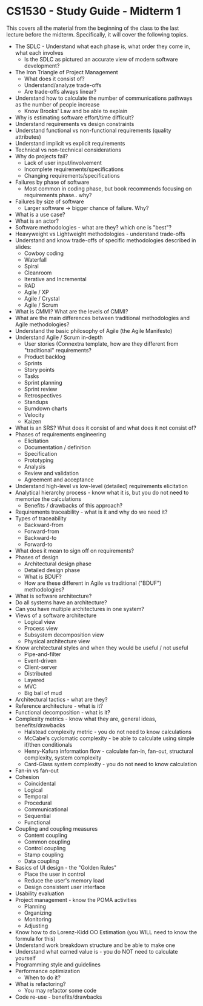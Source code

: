 # CS1530 - Study Guide - Midterm 1

This covers all the material from the beginning of the class to the last lecture before the midterm.  Specifically, it will cover the following topics.

* The SDLC - Understand what each phase is, what order they come in, what each involves
  * Is the SDLC as pictured an accurate view of modern software development?
* The Iron Triangle of Project Management
  * What does it consist of?
  * Understand/analyze trade-offs
  * Are trade-offs always linear?
* Understand how to calculate the number of communications pathways as the number of people increase
  * Know Brooks' Law and be able to explain
* Why is estimating software effort/time difficult?
* Understand requirements vs design constraints
* Understand functional vs non-functional requirements (quality attributes)
* Understand implicit vs explicit requirements
* Technical vs non-technical considerations
* Why do projects fail?
  * Lack of user input/involvement
  * Incomplete requirements/specifications
  * Changing requirements/specifications
* Failures by phase of software
  * Most common in coding phase, but book recommends focusing on requirements phase.. why?
* Failures by size of software
  * Larger software -> bigger chance of failure.  Why?
* What is a use case?
* What is an actor?
* Software methodologies - what are they? which one is "best"?
* Heavyweight vs Lightweight methodologies - understand trade-offs
* Understand and know trade-offs of specific methodologies described in slides:
  * Cowboy coding
  * Waterfall
  * Spiral
  * Cleanroom
  * Iterative and Incremental
  * RAD
  * Agile / XP
  * Agile / Crystal
  * Agile / Scrum
* What is CMMI?  What are the levels of CMMI?
* What are the main differences between traditional methodologies and Agile methodologies?
* Understand the basic philosophy of Agile (the Agile Manifesto)
* Understand Agile / Scrum in-depth
  * User stories (Connextra template, how are they different from "traditional" requirements?
  * Product backlog
  * Sprints
  * Story points
  * Tasks
  * Sprint planning
  * Sprint review
  * Retrospectives
  * Standups
  * Burndown charts
  * Velocity
  * Kaizen
* What is an SRS?  What does it consist of and what does it not consist of?
* Phases of requirements engineering
  * Elicitation
  * Documentation / definition
  * Specification
  * Prototyping
  * Analysis
  * Review and validation
  * Agreement and acceptance
* Understand high-level vs low-level (detailed) requirements elicitation
* Analytical hierarchy process - know what it is, but you do not need to memorize the calculations
  * Benefits / drawbacks of this approach?
* Requirements traceability - what is it and why do we need it?
* Types of traceability
  * Backward-from
  * Forward-from
  * Backward-to
  * Forward-to
* What does it mean to sign off on requirements?
* Phases of design
  * Architectural design phase
  * Detailed design phase
  * What is BDUF?
  * How are these different in Agile vs traditional ("BDUF") methodologies?
* What is software architecture?
* Do all systems have an architecture?
* Can you have multiple architectures in one system?
* Views of a software architecture
  * Logical view
  * Process view 
  * Subsystem decomposition view
  * Physical architecture view
* Know architectural styles and when they would be useful / not useful
  * Pipe-and-filter
  * Event-driven
  * Client-server
  * Distributed
  * Layered
  * MVC
  * Big ball of mud
* Architectural tactics - what are they?
* Reference architecture - what is it?
* Functional decomposition - what is it?
* Complexity metrics - know what they are, general ideas, benefits/drawbacks
  * Halstead complexity metric - you do not need to know calculations
  * McCabe's cyclomatic complexity - be able to calculate using simple if/then conditionals
  * Henry-Kafura information flow - calculate fan-in, fan-out, structural complexity, system complexity
  * Card-Glass system complexity - you do not need to know calculation
* Fan-in vs fan-out
* Cohesion 
  * Coincidental
  * Logical
  * Temporal
  * Procedural
  * Communicational
  * Sequential
  * Functional
* Coupling and coupling measures
  * Content coupling
  * Common coupling
  * Control coupling
  * Stamp coupling
  * Data coupling
* Basics of UI design - the "Golden Rules"
  * Place the user in control
  * Reduce the user's memory load
  * Design consistent user interface
* Usability evaluation
* Project management - know the POMA activities
  * Planning
  * Organizing
  * Monitoring
  * Adjusting
* Know how to do Lorenz-Kidd OO Estimation (you WILL need to know the formula for this)
* Understand work breakdown structure and be able to make one
* Understand what earned value is - you do NOT need to calculate yourself
* Programming style and guidelines
* Performance optimization
  * When to do it?
* What is refactoring?
  * You may refactor some code
* Code re-use - benefits/drawbacks



